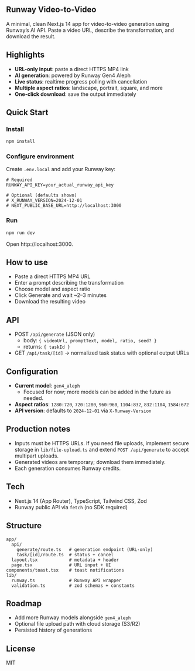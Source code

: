 ## Runway Video-to-Video

A minimal, clean Next.js 14 app for video-to-video generation using Runway’s AI API. Paste a video URL, describe the transformation, and download the result.

## Highlights
- **URL-only input**: paste a direct HTTPS MP4 link
- **AI generation**: powered by Runway Gen4 Aleph
- **Live status**: realtime progress polling with cancellation
- **Multiple aspect ratios**: landscape, portrait, square, and more
- **One-click download**: save the output immediately

## Quick Start

### Install
```bash
npm install
```

### Configure environment
Create `.env.local` and add your Runway key:
```env
# Required
RUNWAY_API_KEY=your_actual_runway_api_key

# Optional (defaults shown)
# X_RUNWAY_VERSION=2024-12-01
# NEXT_PUBLIC_BASE_URL=http://localhost:3000
```

### Run
```bash
npm run dev
```
Open http://localhost:3000.

## How to use
- Paste a direct HTTPS MP4 URL
- Enter a prompt describing the transformation
- Choose model and aspect ratio
- Click Generate and wait ~2–3 minutes
- Download the resulting video

## API
- POST `/api/generate` (JSON only)
  - body: `{ videoUrl, promptText, model, ratio, seed? }`
  - returns: `{ taskId }`
- GET `/api/task/[id]` → normalized task status with optional output URLs

## Configuration
- **Current model**: `gen4_aleph`
  - Focused for now; more models can be added in the future as needed.
- **Aspect ratios**: `1280:720`, `720:1280`, `960:960`, `1104:832`, `832:1104`, `1584:672`
- **API version**: defaults to `2024-12-01` via `X-Runway-Version`

## Production notes
- Inputs must be HTTPS URLs. If you need file uploads, implement secure storage in `lib/file-upload.ts` and extend `POST /api/generate` to accept multipart uploads.
- Generated videos are temporary; download them immediately.
- Each generation consumes Runway credits.

## Tech
- Next.js 14 (App Router), TypeScript, Tailwind CSS, Zod
- Runway public API via `fetch` (no SDK required)

## Structure
```
app/
  api/
    generate/route.ts   # generation endpoint (URL-only)
    task/[id]/route.ts  # status + cancel
  layout.tsx            # metadata + header
  page.tsx              # URL input + UI
components/toast.tsx    # toast notifications
lib/
  runway.ts             # Runway API wrapper
  validation.ts         # zod schemas + constants
```

## Roadmap
- Add more Runway models alongside `gen4_aleph`
- Optional file upload path with cloud storage (S3/R2)
- Persisted history of generations

## License
MIT
